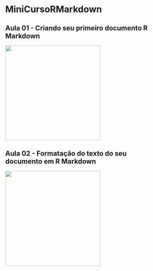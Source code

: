 # MiniCursoRMarkdown

## Aula 01 - Criando seu primeiro documento R Markdown

[<img src="https://i3.ytimg.com/vi/oEfURbLH0dA/maxresdefault.jpg" width="300">](https://youtu.be/oEfURbLH0dA?list=PL5tyjyaX9n4PFlUtJkuuMpl9wbzQ4uFKu)

## Aula 02 - Formatação do texto do seu documento em R Markdown

[<img src="https://img.youtube.com/vi/6jgCYbN48jM/maxresdefault.jpg" width="300">](https://youtu.be/6jgCYbN48jM?list=PL5tyjyaX9n4PFlUtJkuuMpl9wbzQ4uFKu)
